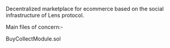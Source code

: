 Decentralized marketplace for ecommerce based on the social infrastructure of Lens protocol.

Main files of concern:-

BuyCollectModule.sol
